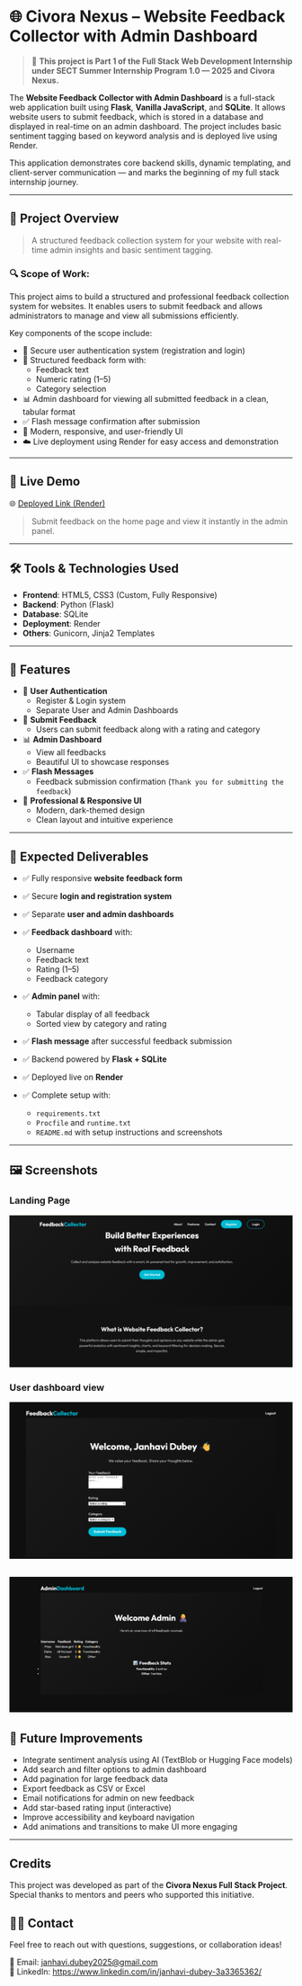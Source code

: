 # 🌐 Civora Nexus – Website Feedback Collector with Admin Dashboard

> 🚀 **This project is Part 1 of the Full Stack Web Development Internship under SECT Summer Internship Program 1.0 — 2025 and Civora Nexus.**

The **Website Feedback Collector with Admin Dashboard** is a full-stack web application built using **Flask**, **Vanilla JavaScript**, and **SQLite**. It allows website users to submit feedback, which is stored in a database and displayed in real-time on an admin dashboard. The project includes basic sentiment tagging based on keyword analysis and is deployed live using Render.

This application demonstrates core backend skills, dynamic templating, and client-server communication — and marks the beginning of my full stack internship journey.

---

## 📝 Project Overview

> A structured feedback collection system for your website with real-time admin insights and basic sentiment tagging.

### 🔍 Scope of Work:
This project aims to build a structured and professional feedback collection system for websites. It enables users to submit feedback and allows administrators to manage and view all submissions efficiently.

Key components of the scope include:

- 🔐 Secure user authentication system (registration and login)
- 📝 Structured feedback form with:
  - Feedback text
  - Numeric rating (1–5)
  - Category selection
- 📊 Admin dashboard for viewing all submitted feedback in a clean, tabular format
- ✅ Flash message confirmation after submission
- 🎨 Modern, responsive, and user-friendly UI
- ☁️ Live deployment using Render for easy access and demonstration

---

## 🚀 Live Demo

🌐 [Deployed Link (Render)](https://website-feedback-collector-3-bync.onrender.com/)
> Submit feedback on the home page and view it instantly in the admin panel.

---

## 🛠️ Tools & Technologies Used

- **Frontend**: HTML5, CSS3 (Custom, Fully Responsive)
- **Backend**: Python (Flask)
- **Database**: SQLite
- **Deployment**: Render
- **Others**: Gunicorn, Jinja2 Templates

---

## 🎯 Features

- 🔐 **User Authentication**
  - Register & Login system
  - Separate User and Admin Dashboards
- 📝 **Submit Feedback**
  - Users can submit feedback along with a rating and category
- 📊 **Admin Dashboard**
  - View all feedbacks
  - Beautiful UI to showcase responses
- ✅ **Flash Messages**
  - Feedback submission confirmation (`Thank you for submitting the feedback`)
- 🎨 **Professional & Responsive UI**
  - Modern, dark-themed design
  - Clean layout and intuitive experience

---


## 🧩 Expected Deliverables

- ✅ Fully responsive **website feedback form**
- ✅ Secure **login and registration system**
- ✅ Separate **user and admin dashboards**
- ✅ **Feedback dashboard** with:
  - Username
  - Feedback text
  - Rating (1–5)
  - Feedback category
    
- ✅ **Admin panel** with:
  - Tabular display of all feedback
  - Sorted view by category and rating

- ✅ **Flash message** after successful feedback submission
- ✅ Backend powered by **Flask + SQLite**
- ✅ Deployed live on **Render**
- ✅ Complete setup with:
  - `requirements.txt`
  - `Procfile` and `runtime.txt`
  - `README.md` with setup instructions and screenshots
  
---

## 🖼️ Screenshots 
### Landing Page
  ![Landing Page](https://github.com/buildwithjanhavi/Website-Feedback-Collector-with-Admin-Dashboard/blob/main/assests-1/landing%20page.png)
  
### User dashboard view
![User Feedback Dashboard](https://github.com/buildwithjanhavi/Website-Feedback-Collector-with-Admin-Dashboard/blob/main/assests-1/user.png)

![Admin Feedback Dashboard](https://github.com/buildwithjanhavi/Website-Feedback-Collector-with-Admin-Dashboard/blob/main/assests-1/admin%20dashboard.png)
---
## 🔮 Future Improvements


- Integrate sentiment analysis using AI (TextBlob or Hugging Face models)
- Add search and filter options to admin dashboard
- Add pagination for large feedback data
- Export feedback as CSV or Excel
- Email notifications for admin on new feedback
- Add star-based rating input (interactive)
- Improve accessibility and keyboard navigation
- Add animations and transitions to make UI more engaging

---
##  Credits

This project was developed as part of the **Civora Nexus Full Stack Project**. Special thanks to mentors and peers who supported this initiative.

## 🙋‍♀️ Contact

Feel free to reach out with questions, suggestions, or collaboration ideas!

📧 Email: janhavi.dubey2025@gmail.com  
🔗 LinkedIn: https://www.linkedin.com/in/janhavi-dubey-3a3365362/








